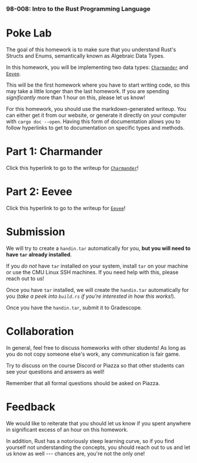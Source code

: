 ### 98-008: Intro to the Rust Programming Language



# Poke Lab

The goal of this homework is to make sure that you understand Rust's Structs and Enums,
semantically known as Algebraic Data Types.

In this homework, you will be implementing two data types:
[`Charmander`](pokemon::charmander) and [`Eevee`](pokemon::eevee).

This will be the first homework where you have to start writing code,
so this may take a little longer than the last homework.
If you are spending _significantly_ more than 1 hour on this, please let us know!

For this homework, you should use the markdown-generated writeup. You can either get it from
our website, or generate it directly on your computer with `cargo doc --open`.
Having this form of documentation allows you to follow hyperlinks
to get to documentation on specific types and methods.



# Part 1: Charmander

Click this hyperlink to go to the writeup for [`Charmander`](pokemon::charmander)!



# Part 2: Eevee

Click this hyperlink to go to the writeup for [`Eevee`](pokemon::eevee)!



# Submission

We will try to create a `handin.tar` automatically for you,
**but you will need to have `tar` already installed**.

If you _do not_ have `tar` installed on your system,
install `tar` on your machine or use the CMU Linux SSH machines.
If you need help with this, please reach out to us!

Once you have `tar` installed, we will create the `handin.tar` automatically for you
(_take a peek into `build.rs` if you're interested in how this works!_).

Once you have the `handin.tar`, submit it to Gradescope.



# Collaboration

In general, feel free to discuss homeworks with other students!
As long as you do not copy someone else's work, any communication is fair game.

Try to discuss on the course Discord or Piazza so that
other students can see your questions and answers as well!

Remember that all formal questions should be asked on Piazza.



# Feedback

We would like to reiterate that you should let us know if you spent
anywhere in significant excess of an hour on this homework.

In addition, Rust has a notoriously steep learning curve,
so if you find yourself not understanding the concepts,
you should reach out to us and let us know as well ---
chances are, you're not the only one!